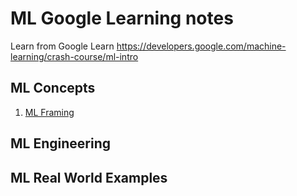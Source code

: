 # ML Google Learning notes

 Learn from Google Learn 
 https://developers.google.com/machine-learning/crash-course/ml-intro


## ML Concepts

1. [ML Framing](ml-framing.md)

## ML Engineering

## ML Real World Examples

